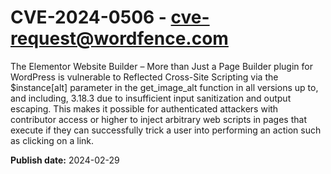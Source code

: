 # CVE-2024-0506 - cve-request@wordfence.com

The Elementor Website Builder – More than Just a Page Builder plugin for WordPress is vulnerable to Reflected Cross-Site Scripting via the $instance[alt] parameter in the get_image_alt function in all versions up to, and including, 3.18.3 due to insufficient input sanitization and output escaping. This makes it possible for authenticated attackers with contributor access or higher to inject arbitrary web scripts in pages that execute if they can successfully trick a user into performing an action such as clicking on a link.

**Publish date:** 2024-02-29
